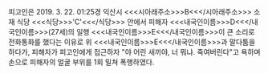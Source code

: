 피고인은 2019. 3. 22. 01:25경 익산시 <<<시아래주소>>>B<<</시아래주소>>> 소재 식당 <<<식당>>>'C'<<</식당>>> 안에서 피해자 <<<내국인이름>>>D<<</내국인이름>>>(27세)의 일행 <<<내국인이름>>>E<<</내국인이름>>>이 큰 소리로 전화통화를 했다는 이유로 위 <<<내국인이름>>>E<<</내국인이름>>>과 말다툼을 하다가, 피해자가 피고인에게 접근하자 "야 어린 새끼야, 너 뭐냐. 죽여버린다"고 욕하며 손으로 피해자의 얼굴 부위를 1회 밀쳐 폭행하였다.